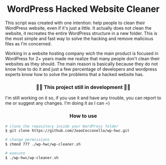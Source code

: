 <h1 align="center">WordPress Hacked Website Cleaner</h1>
<p>
    This script was created with one intention: help people to clean their WordPress website, even if it's just a little. It actually does not clean the website, it recreates the entire WordPress structure in a new folder. This is the most simple and fast way to solve the hacking and remove malicious files as I'm concerned.
</p>
<p>
    Working in a website hosting company wich the main product is focused in WordPress for 2+ years made me realize that many people don't clean their websites as they should. The main reason is basically because they do not know how to do it and just a few percentage of developers and wordpress experts know how to solve the problems that a hacked website has.
</p>

<h3 align="center">🚧🚧 This project still in development 🚧🚧</h3>
<p>
    I'm still working on it so, if you use it and have any trouble, you can report to me or suggest any changes. I'm doing it as I can =)
</p>

<h3 align="center">How to use</h3>

```bash
# clone the repository inside your WordPress folder
$ git clone https://github.com/JoaoCecconello/wp-hwc.git

# change permissions
$ chmod 777 ./wp-hwc/wp-cleaner.sh

# execute
$ ./wp-hwc/wp-cleaner.sh
```
